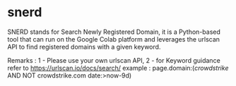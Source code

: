 # snerd
SNERD stands for Search Newly Registered Domain, it is a Python-based tool that can run on the Google Colab platform and leverages the urlscan API to find registered domains with a given keyword.

Remarks :
1 - Please use your own urlscan API,
2 - for Keyword guidance refer to https://urlscan.io/docs/search/
example : page.domain:(*crowdstrike* AND NOT crowdstrike.com date:>now-9d)
